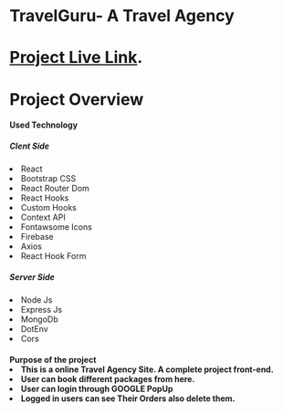<h1>TravelGuru- A Travel Agency<h1>

[Project Live Link](https://travelguru-dd004.web.app/).

# Project Overview

<h4>Used Technology<h4>
<h5>Clent Side</h5>
<li>React
<li>Bootstrap CSS
<li>React Router Dom
<li>React Hooks
<li>Custom Hooks
<li>Context API
<li>Fontawsome Icons
<li>Firebase
<li>Axios
<li>React Hook Form
<br />
<h5>Server Side</h5>
<li>Node Js
<li>Express Js
<li>MongoDb
<li>DotEnv
<li>Cors

<br />

<h4>Purpose of the project

<li>This is a online Travel Agency Site. A complete project front-end.
<li>User can book different packages from here.
<li>User can login through GOOGLE PopUp
<li>Logged in users can see Their Orders also delete them.
